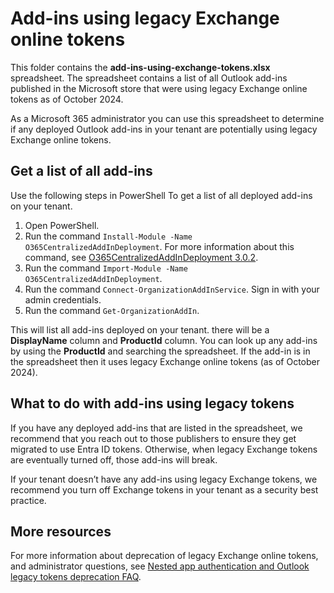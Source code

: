 # Add-ins using legacy Exchange online tokens

This folder contains the **add-ins-using-exchange-tokens.xlsx** spreadsheet. The spreadsheet contains a list of all Outlook add-ins published in the Microsoft store that were using legacy Exchange online tokens as of October 2024.

As a Microsoft 365 administrator you can use this spreadsheet to determine if any deployed Outlook add-ins in your tenant are potentially using legacy Exchange online tokens.

## Get a list of all add-ins

Use the following steps in PowerShell To get a list of all deployed add-ins on your tenant.

1. Open PowerShell.
1. Run the command `Install-Module -Name O365CentralizedAddInDeployment`. For more information about this command, see [O365CentralizedAddInDeployment 3.0.2](https://www.powershellgallery.com/packages/O365CentralizedAddInDeployment/3.0.2).
1. Run the command `Import-Module -Name O365CentralizedAddInDeployment`.
1. Run the command `Connect-OrganizationAddInService`. Sign in with your admin credentials.
1. Run the command `Get-OrganizationAddIn`.

This will list all add-ins deployed on your tenant. there will be a **DisplayName** column and **ProductId** column. You can look up any add-ins by using the **ProductId** and searching the spreadsheet. If the add-in is in the spreadsheet then it uses legacy Exchange online tokens (as of October 2024).

## What to do with add-ins using legacy tokens

If you have any deployed add-ins that are listed in the spreadsheet, we recommend that you reach out to those publishers to ensure they get migrated to use Entra ID tokens. Otherwise, when legacy Exchange tokens are eventually turned off, those add-ins will break.

If your tenant doesn’t have any add-ins using legacy Exchange tokens, we recommend you turn off Exchange tokens in your tenant as a security best practice.

## More resources

For more information about deprecation of legacy Exchange online tokens, and administrator questions, see [Nested app authentication and Outlook legacy tokens deprecation FAQ](https://aka.ms/NAAFAQ).
